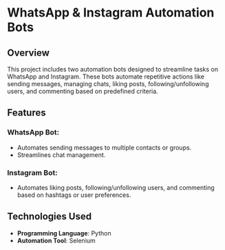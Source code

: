 # WhatsApp & Instagram Automation Bots

## Overview
This project includes two automation bots designed to streamline tasks on WhatsApp and Instagram. These bots automate repetitive actions like sending messages, managing chats, liking posts, following/unfollowing users, and commenting based on predefined criteria.
## Features
### WhatsApp Bot:
- Automates sending messages to multiple contacts or groups.  
- Streamlines chat management.  

### Instagram Bot:
- Automates liking posts, following/unfollowing users, and commenting based on hashtags or user preferences.  

## Technologies Used
- **Programming Language**: Python  
- **Automation Tool**: Selenium
